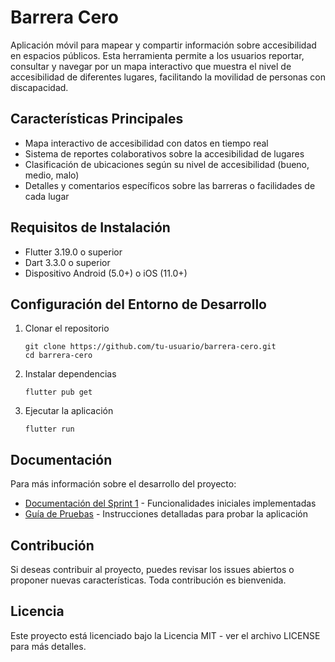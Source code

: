 # Barrera Cero

Aplicación móvil para mapear y compartir información sobre accesibilidad en espacios públicos. Esta herramienta permite a los usuarios reportar, consultar y navegar por un mapa interactivo que muestra el nivel de accesibilidad de diferentes lugares, facilitando la movilidad de personas con discapacidad.

## Características Principales

- Mapa interactivo de accesibilidad con datos en tiempo real
- Sistema de reportes colaborativos sobre la accesibilidad de lugares
- Clasificación de ubicaciones según su nivel de accesibilidad (bueno, medio, malo)
- Detalles y comentarios específicos sobre las barreras o facilidades de cada lugar

## Requisitos de Instalación

- Flutter 3.19.0 o superior
- Dart 3.3.0 o superior
- Dispositivo Android (5.0+) o iOS (11.0+)

## Configuración del Entorno de Desarrollo

1. Clonar el repositorio
   ```
   git clone https://github.com/tu-usuario/barrera-cero.git
   cd barrera-cero
   ```

2. Instalar dependencias
   ```
   flutter pub get
   ```

3. Ejecutar la aplicación
   ```
   flutter run
   ```

## Documentación

Para más información sobre el desarrollo del proyecto:

- [Documentación del Sprint 1](docs/sprint1.md) - Funcionalidades iniciales implementadas
- [Guía de Pruebas](docs/guia_pruebas.md) - Instrucciones detalladas para probar la aplicación

## Contribución

Si deseas contribuir al proyecto, puedes revisar los issues abiertos o proponer nuevas características. Toda contribución es bienvenida.

## Licencia

Este proyecto está licenciado bajo la Licencia MIT - ver el archivo LICENSE para más detalles.
